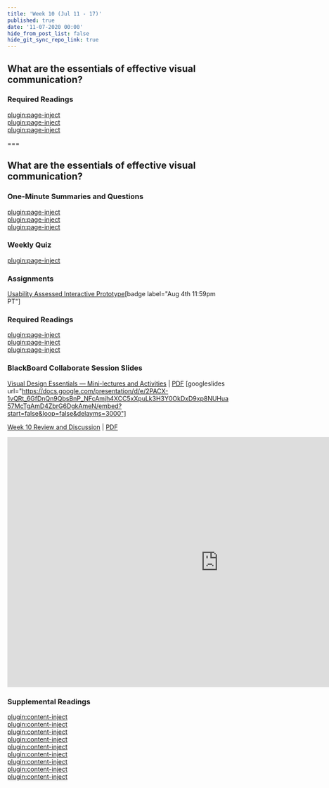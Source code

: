 ```yaml
---
title: 'Week 10 (Jul 11 - 17)'
published: true
date: '11-07-2020 00:00'
hide_from_post_list: false
hide_git_sync_repo_link: true
---
```


## What are the essentials of effective visual communication?  

### Required Readings  
[plugin:page-inject](../../weekly-readings/week-10-1?template=partials/embedlycardlinkonly)  
[plugin:page-inject](../../weekly-readings/week-10-2?template=partials/embedlycardlinkonly)  
[plugin:page-inject](../../weekly-readings/week-10-3?template=partials/embedlycardlinkonly)  

===

## **What are the essentials of effective visual communication?**

### One-Minute Summaries and Questions  
[plugin:page-inject](../../canvaslms-assignments/one-minute-summaries/week-10-1)  
[plugin:page-inject](../../canvaslms-assignments/one-minute-summaries/week-10-2)  
[plugin:page-inject](../../canvaslms-assignments/one-minute-summaries/week-10-3)  

### Weekly Quiz
[plugin:page-inject](../../canvaslms-assignments/weekly-review-quizzes/week-10)  

### Assignments
[Usability Assessed Interactive Prototype](https://canvas.sfu.ca/courses/53207/assignments/457113)[badge label="Aug 4th 11:59pm PT"]  

### Required Readings  
[plugin:page-inject](../../weekly-readings/week-10-1?template=partials/embedlycardlinkonly)  
[plugin:page-inject](../../weekly-readings/week-10-2?template=partials/embedlycardlinkonly)  
[plugin:page-inject](../../weekly-readings/week-10-3?template=partials/embedlycardlinkonly)  

### BlackBoard Collaborate Session Slides
[Visual Design Essentials — Mini-lectures and Activities](https://docs.google.com/presentation/d/e/2PACX-1vTD1T1sBFXCKgUf2qGXhfQCso5ERbskoX8hr76bWZsZ6RM6pkdaMb6IvFHwI-0h-4lz94meHc6avxMX/pub?start=false&loop=false&delayms=3000)  | [PDF](https://canvas.sfu.ca/courses/53207/files/folder/Downloads/Slides%20PDFs/Mini-Lectures%20and%20Activities/Week-10)
[googleslides url="https://docs.google.com/presentation/d/e/2PACX-1vQRt_6GfDnQn9QbsBnP_NFcAmjh4XCC5xXpuLk3H3Y0OkDxD9xp8NUHua57McTgAmD4ZbrG6DgkAmeN/embed?start=false&loop=false&delayms=3000"]

[Week 10 Review and Discussion](https://docs.google.com/presentation/d/e/2PACX-1vTbPvVfqn7_quv4FiJ1JqQP7d0_g0B-Xt9H5fiKpn7EtTTucgfvxnoTjj_sulPv5oRkYu0oG1VNkvqd/pub?start=false&loop=false&delayms=3000)  | [PDF](https://canvas.sfu.ca/courses/53207/files/folder/Downloads/Slides%20PDFs/Review%20and%20Discussion/Week-10)
<div class="grav-youtube"><iframe src="https://docs.google.com/presentation/d/e/2PACX-1vSlcx0_6wH_i25kRpRuo018safH7EzloDJf_mUcH3Ab5x74i47afjO0KRSHAerzrJZeb0pAcFcZQy1b/embed?start=false&loop=false&delayms=3000" frameborder="0" width="960" height="569" allowfullscreen="true" mozallowfullscreen="true" webkitallowfullscreen="true"></iframe></div>

### Supplemental Readings  
[plugin:content-inject](../../ux-techniques-guide/how-to-bridge-the-gap-between-the-problem-space-and-design-space/accessibility)  
[plugin:content-inject](../../ux-techniques-guide/what-are-the-essentials-of-effective-visual-communication/color)  
[plugin:content-inject](../../ux-techniques-guide/what-are-the-essentials-of-effective-visual-communication/grids)  
[plugin:content-inject](../../ux-techniques-guide/what-are-the-essentials-of-effective-visual-communication/hierarchy)  
[plugin:content-inject](../../ux-techniques-guide/what-are-the-essentials-of-effective-visual-communication/icons)  
[plugin:content-inject](../../ux-techniques-guide/what-are-the-essentials-of-effective-visual-communication/layout)  
[plugin:content-inject](../../ux-techniques-guide/what-are-the-essentials-of-effective-visual-communication/typography)  
[plugin:content-inject](../../ux-techniques-guide/what-are-the-essentials-of-effective-visual-communication/visual-design-principles)  
[plugin:content-inject](../../ux-techniques-guide/what-are-the-essentials-of-effective-visual-communication/visual-interface-design)  
